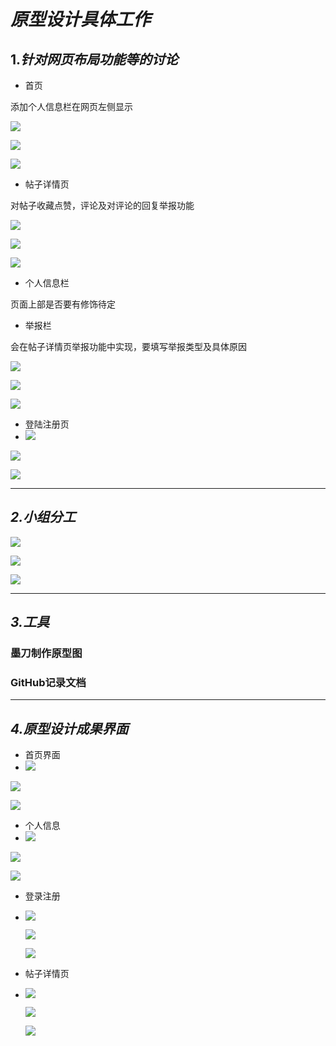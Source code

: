 # ***原型设计具体工作***



## 1.*针对网页布局功能等的讨论*

+ 首页

添加个人信息栏在网页左侧显示

<img src="C:\Users\Aich\Desktop\软工\img\9.7\网站草图_首页较为精致版.jpg"/>

![](C:\Users\Aich\Desktop\软工\img\9.7\网站草图_首页较为精致版.jpg)

![](https://github.com/Aich-Ying/software.img/blob/master/%E7%BD%91%E7%AB%99%E8%8D%89%E5%9B%BE_%E9%A6%96%E9%A1%B5%E8%BE%83%E4%B8%BA%E7%B2%BE%E8%87%B4%E7%89%88.jpg)

+ 帖子详情页

对帖子收藏点赞，评论及对评论的回复举报功能

<img src="C:\Users\Aich\Desktop\软工\img\9.7\网站草图_帖子详情较为精致版.jpg"/>

![](C:\Users\Aich\Desktop\软工\img\9.7\网站草图_帖子详情较为精致版.jpg)

![](https://github.com/Aich-Ying/software.img/blob/master/%E7%BD%91%E7%AB%99%E8%8D%89%E5%9B%BE_%E5%B8%96%E5%AD%90%E8%AF%A6%E6%83%85%E8%BE%83%E4%B8%BA%E7%B2%BE%E8%87%B4%E7%89%88.jpg)

+ 个人信息栏

页面上部是否要有修饰待定

+ 举报栏

会在帖子详情页举报功能中实现，要填写举报类型及具体原因

<img src="C:\Users\Aich\Desktop\软工\img\9.7\网站草图_个人信息及举报弹框.jpg"/>

![](C:\Users\Aich\Desktop\软工\img\9.7\网站草图_个人信息及举报弹框.jpg)

![](https://github.com/Aich-Ying/software.img/blob/master/%E7%BD%91%E7%AB%99%E8%8D%89%E5%9B%BE_%E4%B8%AA%E4%BA%BA%E4%BF%A1%E6%81%AF%E5%8F%8A%E4%B8%BE%E6%8A%A5%E5%BC%B9%E6%A1%86.jpg)

+ 登陆注册页
+ <img src="C:\Users\Aich\Desktop\软工\img\9.7\网站草图_登录注册.jpg"/>

![](C:\Users\Aich\Desktop\软工\img\9.7\网站草图_登录注册.jpg)

![](https://github.com/Aich-Ying/software.img/blob/master/%E7%BD%91%E7%AB%99%E8%8D%89%E5%9B%BE_%E7%99%BB%E5%BD%95%E6%B3%A8%E5%86%8C.jpg)

---



## *2.小组分工*

<img src="C:\Users\Aich\Desktop\软工\img\9.7\分工.png"/>



![](C:\Users\Aich\Desktop\软工\img\9.7\分工.png)

![](https://github.com/Aich-Ying/software.img/blob/master/%E5%88%86%E5%B7%A5.png)

----



## *3.工具*

### 墨刀制作原型图

### GitHub记录文档

-----



## *4.原型设计成果界面*

+ 首页界面
+ <img src="C:\Users\Aich\Desktop\软工\img\首页.png"/>

![](C:\Users\Aich\Desktop\软工\img\首页.png)

![](https://github.com/Aich-Ying/software.img/blob/master/%E9%A6%96%E9%A1%B5.png)

+ 个人信息
+ <img src="C:\Users\Aich\Desktop\软工\img\个人信息.png"/>

![](C:\Users\Aich\Desktop\软工\img\个人信息.png)

![](https://github.com/Aich-Ying/software.img/blob/master/%E4%B8%AA%E4%BA%BA%E4%BF%A1%E6%81%AF.png)

+ 登录注册

+ <img src="C:\Users\Aich\Desktop\软工\img\登录注册.png"/>

  ![](C:\Users\Aich\Desktop\软工\img\登录注册.png)

  ![](https://github.com/Aich-Ying/software.img/blob/master/%E7%99%BB%E5%BD%95%E6%B3%A8%E5%86%8C.png)

+ 帖子详情页

+ <img src="C:\Users\Aich\Desktop\软工\img\帖子详情页.png"/>

  ![](C:\Users\Aich\Desktop\软工\img\帖子详情页.png)
  
  ![](https://github.com/Aich-Ying/software.img/blob/master/%E5%B8%96%E5%AD%90%E8%AF%A6%E6%83%85%E9%A1%B5.png)













